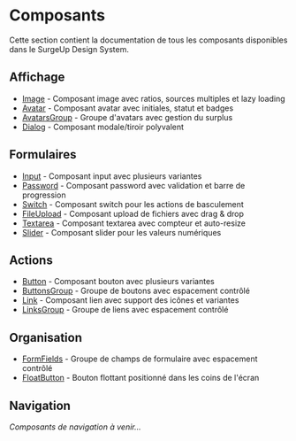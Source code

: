 # Composants

Cette section contient la documentation de tous les composants disponibles dans le SurgeUp Design System.

## Affichage

- [Image](/components/image) - Composant image avec ratios, sources multiples et lazy loading
- [Avatar](/components/avatar) - Composant avatar avec initiales, statut et badges
- [AvatarsGroup](/components/avatarsgroup) - Groupe d'avatars avec gestion du surplus
- [Dialog](/components/dialog) - Composant modale/tiroir polyvalent

## Formulaires

- [Input](/components/input) - Composant input avec plusieurs variantes
- [Password](/components/password) - Composant password avec validation et barre de progression
- [Switch](/components/switch) - Composant switch pour les actions de basculement
- [FileUpload](/components/fileupload) - Composant upload de fichiers avec drag & drop
- [Textarea](/components/textarea) - Composant textarea avec compteur et auto-resize
- [Slider](/components/slider) - Composant slider pour les valeurs numériques

## Actions

- [Button](/components/button) - Composant bouton avec plusieurs variantes
- [ButtonsGroup](/components/buttonsgroup) - Groupe de boutons avec espacement contrôlé
- [Link](/components/link) - Composant lien avec support des icônes et variantes
- [LinksGroup](/components/linksgroup) - Groupe de liens avec espacement contrôlé

## Organisation

- [FormFields](/components/formfields) - Groupe de champs de formulaire avec espacement contrôlé
- [FloatButton](/components/floatbutton) - Bouton flottant positionné dans les coins de l'écran

## Navigation

*Composants de navigation à venir...*